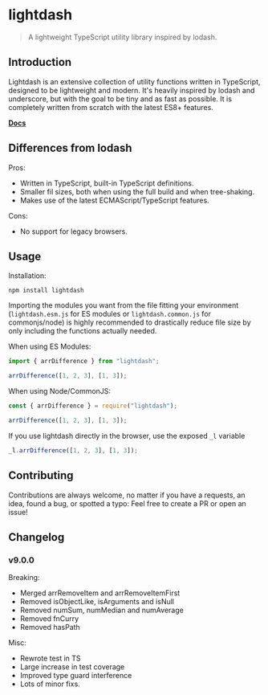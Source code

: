 # lightdash

> A lightweight TypeScript utility library inspired by lodash.

## Introduction

Lightdash is an extensive collection of utility functions written in TypeScript, designed to be lightweight and modern.
It's heavily inspired by lodash and underscore, but with the goal to be tiny and as fast as possible.
It is completely written from scratch with the latest ES8+ features.

**[Docs](https://felixrilling.github.io/lightdash/)**

## Differences from lodash

Pros:

*   Written in TypeScript, built-in TypeScript definitions.
*   Smaller fil sizes, both when using the full build and when tree-shaking.
*   Makes use of the latest ECMAScript/TypeScript features.

Cons:

*   No support for legacy browsers.

## Usage

Installation:

```shell
npm install lightdash
```

Importing the modules you want from the file fitting your environment (`lightdash.esm.js` for ES modules or `lightdash.common.js` for commonjs/node) is highly recommended to drastically reduce file size by only including the functions actually needed.

When using ES Modules:

```typescript
import { arrDifference } from "lightdash";

arrDifference([1, 2, 3], [1, 3]);
```

When using Node/CommonJS:

```typescript
const { arrDifference } = require("lightdash");

arrDifference([1, 2, 3], [1, 3]);
```

If you use lightdash directly in the browser, use the exposed `_l` variable

```typescript
_l.arrDifference([1, 2, 3], [1, 3]);
```

## Contributing

Contributions are always welcome, no matter if you have a requests, an idea, found a bug, or spotted a typo: Feel free to create a PR or open an issue!

## Changelog

### v9.0.0

Breaking:

- Merged arrRemoveItem and arrRemoveItemFirst
- Removed isObjectLike, isArguments and isNull
- Removed numSum, numMedian and numAverage
- Removed fnCurry
- Removed hasPath

Misc:

- Rewrote test in TS
- Large increase in test coverage
- Improved type guard interference
- Lots of minor fixs.

